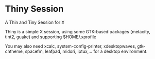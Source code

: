Thiny Session
=============

A Thin and Tiny Session for X

Thiny is a simple X session, using some GTK-based packages (metacity, tint2, guake) and supporting $HOME/.xprofile

You may also need xcalc, system-config-printer, xdesktopwaves, gtk-chtheme, spacefm, leafpad, midori, iptux,... for a desktop environment.
